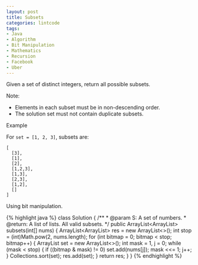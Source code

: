 ```yaml
---
layout: post
title: Subsets
categories: lintcode
tags:
- Java
- Algorithm
- Bit Manipulation
- Mathematics
- Recursion
- Facebook
- Uber
---
```


Given a set of distinct integers, return all possible subsets.

Note:

- Elements in each subset must be in non-descending order.
- The solution set must not contain duplicate subsets.

Example

For `set = [1, 2, 3]`, subsets are:

```
[
  [3],
  [1],
  [2],
  [1,2,3],
  [1,3],
  [2,3],
  [1,2],
  []
]
```

Using bit manipulation.

{% highlight java %}
class Solution {
    /**
     * @param S: A set of numbers.
     * @return: A list of lists. All valid subsets.
     */
    public ArrayList<ArrayList<Integer>> subsets(int[] nums) {
        ArrayList<ArrayList<Integer>> res = new ArrayList<>();
        int stop = (int)Math.pow(2, nums.length);
        for (int bitmap = 0; bitmap < stop; bitmap++) {
            ArrayList<Integer> set = new ArrayList<>();
            int mask = 1, j = 0;
            while (mask < stop) {
                if ((bitmap & mask) != 0)
                    set.add(nums[j]);
                mask <<= 1;
                j++;
            }
            Collections.sort(set);
            res.add(set);
        }
        return res;
    }
}
{% endhighlight %}